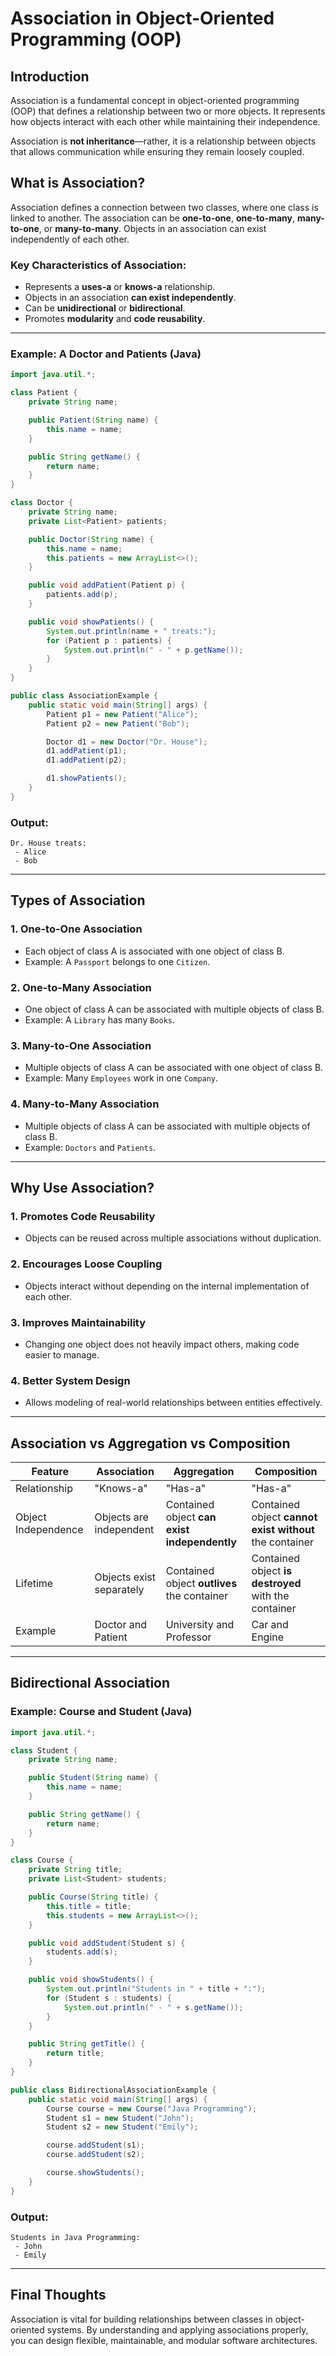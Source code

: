 # Association in Object-Oriented Programming (OOP)

## Introduction

Association is a fundamental concept in object-oriented programming (OOP) that defines a relationship between two or more objects. It represents how objects interact with each other while maintaining their independence.

Association is **not inheritance**—rather, it is a relationship between objects that allows communication while ensuring they remain loosely coupled.

## What is Association?

Association defines a connection between two classes, where one class is linked to another. The association can be **one-to-one**, **one-to-many**, **many-to-one**, or **many-to-many**. Objects in an association can exist independently of each other.

### Key Characteristics of Association:

- Represents a **uses-a** or **knows-a** relationship.
- Objects in an association **can exist independently**.
- Can be **unidirectional** or **bidirectional**.
- Promotes **modularity** and **code reusability**.

---

### Example: A Doctor and Patients (Java)

```java
import java.util.*;

class Patient {
    private String name;

    public Patient(String name) {
        this.name = name;
    }

    public String getName() {
        return name;
    }
}

class Doctor {
    private String name;
    private List<Patient> patients;

    public Doctor(String name) {
        this.name = name;
        this.patients = new ArrayList<>();
    }

    public void addPatient(Patient p) {
        patients.add(p);
    }

    public void showPatients() {
        System.out.println(name + " treats:");
        for (Patient p : patients) {
            System.out.println(" - " + p.getName());
        }
    }
}

public class AssociationExample {
    public static void main(String[] args) {
        Patient p1 = new Patient("Alice");
        Patient p2 = new Patient("Bob");

        Doctor d1 = new Doctor("Dr. House");
        d1.addPatient(p1);
        d1.addPatient(p2);

        d1.showPatients();
    }
}
```

### Output:

```
Dr. House treats:
 - Alice
 - Bob
```

---

## Types of Association

### 1. **One-to-One Association**

- Each object of class A is associated with one object of class B.
- Example: A `Passport` belongs to one `Citizen`.

### 2. **One-to-Many Association**

- One object of class A can be associated with multiple objects of class B.
- Example: A `Library` has many `Books`.

### 3. **Many-to-One Association**

- Multiple objects of class A can be associated with one object of class B.
- Example: Many `Employees` work in one `Company`.

### 4. **Many-to-Many Association**

- Multiple objects of class A can be associated with multiple objects of class B.
- Example: `Doctors` and `Patients`.

---

## Why Use Association?

### 1. **Promotes Code Reusability**

- Objects can be reused across multiple associations without duplication.

### 2. **Encourages Loose Coupling**

- Objects interact without depending on the internal implementation of each other.

### 3. **Improves Maintainability**

- Changing one object does not heavily impact others, making code easier to manage.

### 4. **Better System Design**

- Allows modeling of real-world relationships between entities effectively.

---

## Association vs Aggregation vs Composition

| Feature             | Association              | Aggregation                                  | Composition                                             |
| ------------------- | ------------------------ | -------------------------------------------- | ------------------------------------------------------- |
| Relationship        | "Knows-a"                | "Has-a"                                      | "Has-a"                                                 |
| Object Independence | Objects are independent  | Contained object **can exist independently** | Contained object **cannot exist without** the container |
| Lifetime            | Objects exist separately | Contained object **outlives** the container  | Contained object **is destroyed** with the container    |
| Example             | Doctor and Patient       | University and Professor                     | Car and Engine                                          |

---

## Bidirectional Association

### Example: Course and Student (Java)

```java
import java.util.*;

class Student {
    private String name;

    public Student(String name) {
        this.name = name;
    }

    public String getName() {
        return name;
    }
}

class Course {
    private String title;
    private List<Student> students;

    public Course(String title) {
        this.title = title;
        this.students = new ArrayList<>();
    }

    public void addStudent(Student s) {
        students.add(s);
    }

    public void showStudents() {
        System.out.println("Students in " + title + ":");
        for (Student s : students) {
            System.out.println(" - " + s.getName());
        }
    }

    public String getTitle() {
        return title;
    }
}

public class BidirectionalAssociationExample {
    public static void main(String[] args) {
        Course course = new Course("Java Programming");
        Student s1 = new Student("John");
        Student s2 = new Student("Emily");

        course.addStudent(s1);
        course.addStudent(s2);

        course.showStudents();
    }
}
```

### Output:

```
Students in Java Programming:
 - John
 - Emily
```

---

## Final Thoughts

Association is vital for building relationships between classes in object-oriented systems. By understanding and applying associations properly, you can design flexible, maintainable, and modular software architectures.

